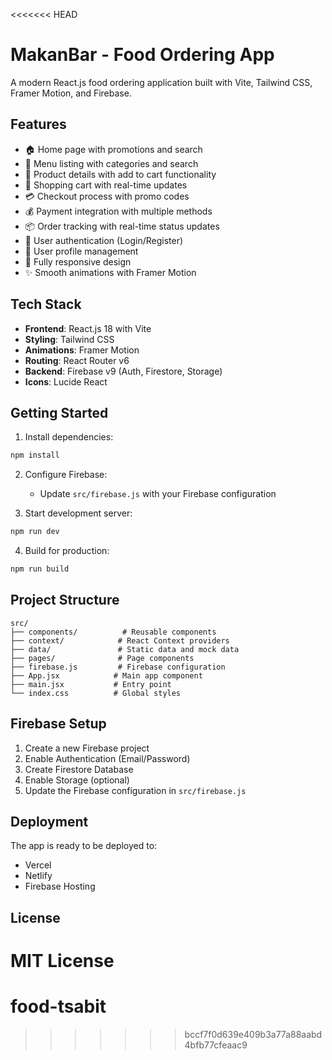 <<<<<<< HEAD
# MakanBar - Food Ordering App

A modern React.js food ordering application built with Vite, Tailwind CSS, Framer Motion, and Firebase.

## Features

- 🏠 Home page with promotions and search
- 🍔 Menu listing with categories and search
- 📱 Product details with add to cart functionality
- 🛒 Shopping cart with real-time updates
- 💳 Checkout process with promo codes
- 💰 Payment integration with multiple methods
- 📦 Order tracking with real-time status updates
- 🔐 User authentication (Login/Register)
- 👤 User profile management
- 📱 Fully responsive design
- ✨ Smooth animations with Framer Motion

## Tech Stack

- **Frontend**: React.js 18 with Vite
- **Styling**: Tailwind CSS
- **Animations**: Framer Motion
- **Routing**: React Router v6
- **Backend**: Firebase v9 (Auth, Firestore, Storage)
- **Icons**: Lucide React

## Getting Started

1. Install dependencies:
```bash
npm install
```

2. Configure Firebase:
   - Update `src/firebase.js` with your Firebase configuration

3. Start development server:
```bash
npm run dev
```

4. Build for production:
```bash
npm run build
```

## Project Structure

```
src/
├── components/          # Reusable components
├── context/            # React Context providers
├── data/               # Static data and mock data
├── pages/              # Page components
├── firebase.js         # Firebase configuration
├── App.jsx            # Main app component
├── main.jsx           # Entry point
└── index.css          # Global styles
```

## Firebase Setup

1. Create a new Firebase project
2. Enable Authentication (Email/Password)
3. Create Firestore Database
4. Enable Storage (optional)
5. Update the Firebase configuration in `src/firebase.js`

## Deployment

The app is ready to be deployed to:
- Vercel
- Netlify
- Firebase Hosting

## License

MIT License
=======
# food-tsabit
>>>>>>> bccf7f0d639e409b3a77a88aabd4bfb77cfeaac9
